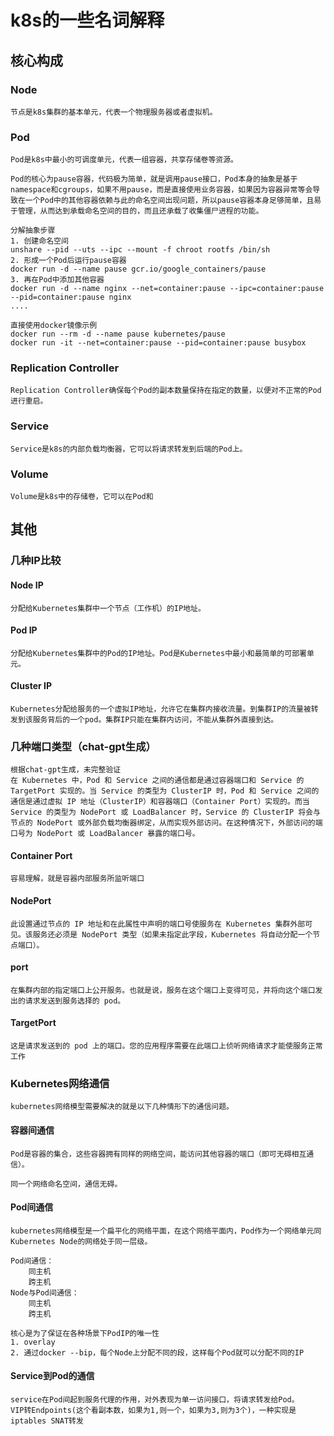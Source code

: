 # k8s的一些名词解释

## 核心构成

### Node
```
节点是k8s集群的基本单元，代表一个物理服务器或者虚拟机。
```

### Pod
```
Pod是k8s中最小的可调度单元，代表一组容器，共享存储卷等资源。

Pod的核心为pause容器，代码极为简单，就是调用pause接口，Pod本身的抽象是基于namespace和cgroups，如果不用pause，而是直接使用业务容器，如果因为容器异常等会导致在一个Pod中的其他容器依赖与此的命名空间出现问题，所以pause容器本身足够简单，且易于管理，从而达到承载命名空间的目的，而且还承载了收集僵尸进程的功能。

分解抽象步骤
1. 创建命名空间
unshare --pid --uts --ipc --mount -f chroot rootfs /bin/sh
2. 形成一个Pod后运行pause容器
docker run -d --name pause gcr.io/google_containers/pause
3. 再在Pod中添加其他容器
docker run -d --name nginx --net=container:pause --ipc=container:pause --pid=container:pause nginx
....

直接使用docker镜像示例
docker run --rm -d --name pause kubernetes/pause
docker run -it --net=container:pause --pid=container:pause busybox
```

### Replication Controller
```
Replication Controller确保每个Pod的副本数量保持在指定的数量，以便对不正常的Pod进行重启。
```

### Service
```
Service是k8s的内部负载均衡器，它可以将请求转发到后端的Pod上。
```

### Volume
```
Volume是k8s中的存储卷，它可以在Pod和
```

## 其他

### 几种IP比较

#### Node IP
```
分配给Kubernetes集群中一个节点（工作机）的IP地址。
```

#### Pod IP
```
分配给Kubernetes集群中的Pod的IP地址。Pod是Kubernetes中最小和最简单的可部署单元。
```

#### Cluster IP
```
Kubernetes分配给服务的一个虚拟IP地址，允许它在集群内接收流量。到集群IP的流量被转发到该服务背后的一个pod。集群IP只能在集群内访问，不能从集群外直接到达。
```

### 几种端口类型（chat-gpt生成）
```
根据chat-gpt生成，未完整验证
在 Kubernetes 中，Pod 和 Service 之间的通信都是通过容器端口和 Service 的 TargetPort 实现的。当 Service 的类型为 ClusterIP 时，Pod 和 Service 之间的通信是通过虚拟 IP 地址（ClusterIP）和容器端口（Container Port）实现的。而当 Service 的类型为 NodePort 或 LoadBalancer 时，Service 的 ClusterIP 将会与节点的 NodePort 或外部负载均衡器绑定，从而实现外部访问。在这种情况下，外部访问的端口号为 NodePort 或 LoadBalancer 暴露的端口号。
```

#### Container Port
```
容易理解，就是容器内部服务所监听端口
```

#### NodePort
```
此设置通过节点的 IP 地址和在此属性中声明的端口号使服务在 Kubernetes 集群外部可见。该服务还必须是 NodePort 类型（如果未指定此字段，Kubernetes 将自动分配一个节点端口）。
```
#### port
```
在集群内部的指定端口上公开服务。也就是说，服务在这个端口上变得可见，并将向这个端口发出的请求发送到服务选择的 pod。
```

#### TargetPort
```
这是请求发送到的 pod 上的端口。您的应用程序需要在此端口上侦听网络请求才能使服务正常工作
```

### Kubernetes网络通信
```
kubernetes网络模型需要解决的就是以下几种情形下的通信问题。
```

#### 容器间通信
```
Pod是容器的集合，这些容器拥有同样的网络空间，能访问其他容器的端口（即可无碍相互通信）。

同一个网络命名空间，通信无碍。
```

#### Pod间通信
```
kubernetes网络模型是一个扁平化的网络平面，在这个网络平面内，Pod作为一个网络单元同Kubernetes Node的网络处于同一层级。

Pod间通信：
    同主机
    跨主机
Node与Pod间通信：
    同主机
    跨主机

核心是为了保证在各种场景下PodIP的唯一性
1. overlay
2. 通过docker --bip，每个Node上分配不同的段，这样每个Pod就可以分配不同的IP
```

#### Service到Pod的通信
```
service在Pod间起到服务代理的作用，对外表现为单一访问接口，将请求转发给Pod。
VIP转Endpoints(这个看副本数，如果为1,则一个，如果为3,则为3个)，一种实现是iptables SNAT转发
```
